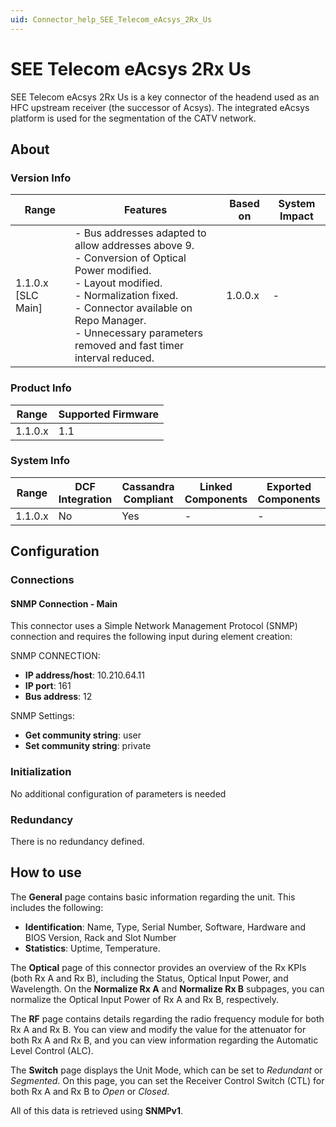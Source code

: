 ```yaml
---
uid: Connector_help_SEE_Telecom_eAcsys_2Rx_Us
---
```


# SEE Telecom eAcsys 2Rx Us

SEE Telecom eAcsys 2Rx Us is a key connector of the headend used as an HFC upstream receiver (the successor of Acsys). The integrated eAcsys platform is used for the segmentation of the CATV network.

## About

### Version Info

| Range | Features | Based on | System Impact |
|--|--|--|--|
| 1.1.0.x [SLC Main] | - Bus addresses adapted to allow addresses above 9.<br>- Conversion of Optical Power modified.<br>- Layout modified.<br>- Normalization fixed.<br>- Connector available on Repo Manager.<br>- Unnecessary parameters removed and fast timer interval reduced. | 1.0.0.x | - |

### Product Info

| Range   | Supported Firmware |
|---------|--------------------|
| 1.1.0.x | 1.1                |

### System Info

| Range   | DCF Integration | Cassandra Compliant | Linked Components | Exported Components |
|---------|-----------------|---------------------|-------------------|---------------------|
| 1.1.0.x | No              | Yes                 | -                 | -                   |

## Configuration

### Connections

#### SNMP Connection - Main

This connector uses a Simple Network Management Protocol (SNMP) connection and requires the following input during element creation:

SNMP CONNECTION:

- **IP address/host**: 10.210.64.11
- **IP port**: 161
- **Bus address**: 12

SNMP Settings:

- **Get community string**: user
- **Set community string**: private

### Initialization

No additional configuration of parameters is needed

### Redundancy

There is no redundancy defined.

## How to use

The **General** page contains basic information regarding the unit. This includes the following:

- **Identification**: Name, Type, Serial Number, Software, Hardware and BIOS Version, Rack and Slot Number
- **Statistics**: Uptime, Temperature.

The **Optical** page of this connector provides an overview of the Rx KPIs (both Rx A and Rx B), including the Status, Optical Input Power, and Wavelength. On the **Normalize Rx A** and **Normalize Rx B** subpages, you can normalize the Optical Input Power of Rx A and Rx B, respectively.

The **RF** page contains details regarding the radio frequency module for both Rx A and Rx B. You can view and modify the value for the attenuator for both Rx A and Rx B, and you can view information regarding the Automatic Level Control (ALC).

The **Switch** page displays the Unit Mode, which can be set to *Redundant* or *Segmented*. On this page, you can set the Receiver Control Switch (CTL) for both Rx A and Rx B to *Open* or *Closed*.

All of this data is retrieved using **SNMPv1**.
